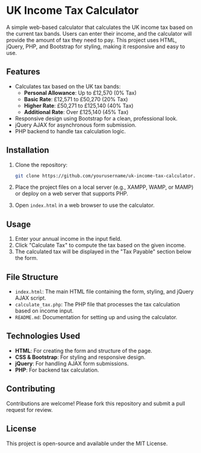 # UK Income Tax Calculator

A simple web-based calculator that calculates the UK income tax based on the current tax bands. Users can enter their income, and the calculator will provide the amount of tax they need to pay. This project uses HTML, jQuery, PHP, and Bootstrap for styling, making it responsive and easy to use.

## Features

- Calculates tax based on the UK tax bands:
  - **Personal Allowance**: Up to £12,570 (0% Tax)
  - **Basic Rate**: £12,571 to £50,270 (20% Tax)
  - **Higher Rate**: £50,271 to £125,140 (40% Tax)
  - **Additional Rate**: Over £125,140 (45% Tax)
- Responsive design using Bootstrap for a clean, professional look.
- jQuery AJAX for asynchronous form submission.
- PHP backend to handle tax calculation logic.

## Installation

1. Clone the repository:
    ```bash
    git clone https://github.com/yourusername/uk-income-tax-calculator.git
    ```

2. Place the project files on a local server (e.g., XAMPP, WAMP, or MAMP) or deploy on a web server that supports PHP.

3. Open `index.html` in a web browser to use the calculator.

## Usage

1. Enter your annual income in the input field.
2. Click "Calculate Tax" to compute the tax based on the given income.
3. The calculated tax will be displayed in the "Tax Payable" section below the form.

## File Structure

- `index.html`: The main HTML file containing the form, styling, and jQuery AJAX script.
- `calculate_tax.php`: The PHP file that processes the tax calculation based on income input.
- `README.md`: Documentation for setting up and using the calculator.

## Technologies Used

- **HTML**: For creating the form and structure of the page.
- **CSS & Bootstrap**: For styling and responsive design.
- **jQuery**: For handling AJAX form submissions.
- **PHP**: For backend tax calculation.

## Contributing

Contributions are welcome! Please fork this repository and submit a pull request for review.

## License

This project is open-source and available under the MIT License.

